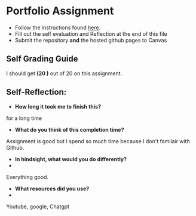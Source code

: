 # Portfolio Assignment

- Follow the instructions found [here](https://it3049c.github.io/Material/Assignments/1.Online_Portfolio/).
- Fill out the self evaluation and Reflection at the end of this file
- Submit the repository **and** the hosted github pages to Canvas

## Self Grading Guide

<!--- Update the following line with your self-grade --->
<!--- Check the Rubric on Canvas for a guideline --->

I should get **(20 )** out of 20 on this assignment.

## Self-Reflection:

- **How long it took me to finish this?**
<!-- Answer below this line -->
for a long time
- **What do you think of this completion time?**
<!-- Answer below this line -->
Assignment is good but I spend so much time because I don't familair with Github.
- **In hindsight, what would you do differently?**
- <!-- Answer below this line -->
Everything good.
- **What resources did you use?**
- <!-- Answer below this line -->
Youtube, google, Chatgpt
